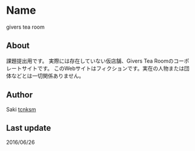 # Name
givers tea room

## About
課題提出用です。
実際には存在していない仮店舗、Givers Tea Roomのコーポレートサイトです。
このWebサイトはフィクションです。実在の人物または団体などとは一切関係ありません。

## Author
Saki
[tcnksm](http://jewel.16mb.com/)

## Last update
2016/06/26